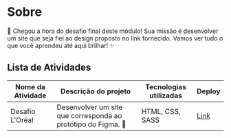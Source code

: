 # Sobre

🚀 Chegou a hora do desafio final deste módulo! Sua missão é desenvolver um site que seja fiel ao design proposto no link fornecido. Vamos ver tudo o que você aprendeu até aqui brilhar! ✨

## Lista de Atividades

| Nome da Atividade | Descrição do projeto                                                  | Tecnologias utilizadas | Deploy   |
| ----------------- | --------------------------------------------------------------------- | ---------------------- | -------- |
| Desafio L'Oréal   | Desenvolver um site que corresponda ao protótipo do Figma.        🎨  | HTML, CSS, SASS                    | [Link](https://jooao7.github.io/desafio-vnw-loreal/) |
